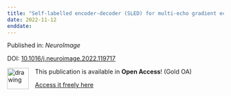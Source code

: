 ```yaml
---
title: "Self-labelled encoder-decoder (SLED) for multi-echo gradient echo-based myelin water imaging."
date: 2022-11-12
enddate:
---
```


Published in: *NeuroImage*

DOI: [10.1016/j.neuroimage.2022.119717](https://doi.org/10.1016/j.neuroimage.2022.119717)

<img src="https://upload.wikimedia.org/wikipedia/commons/thumb/7/77/Open_Access_logo_PLoS_transparent.svg/800px-Open_Access_logo_PLoS_transparent.svg.png" alt="drawing" width="50" align="left"/> &nbsp;&nbsp;&nbsp;This publication is available in **Open Access**! (Gold OA)

&nbsp;&nbsp;&nbsp;<a href="https://doi.org/10.1016/j.neuroimage.2022.119717">Access it freely here</a>


